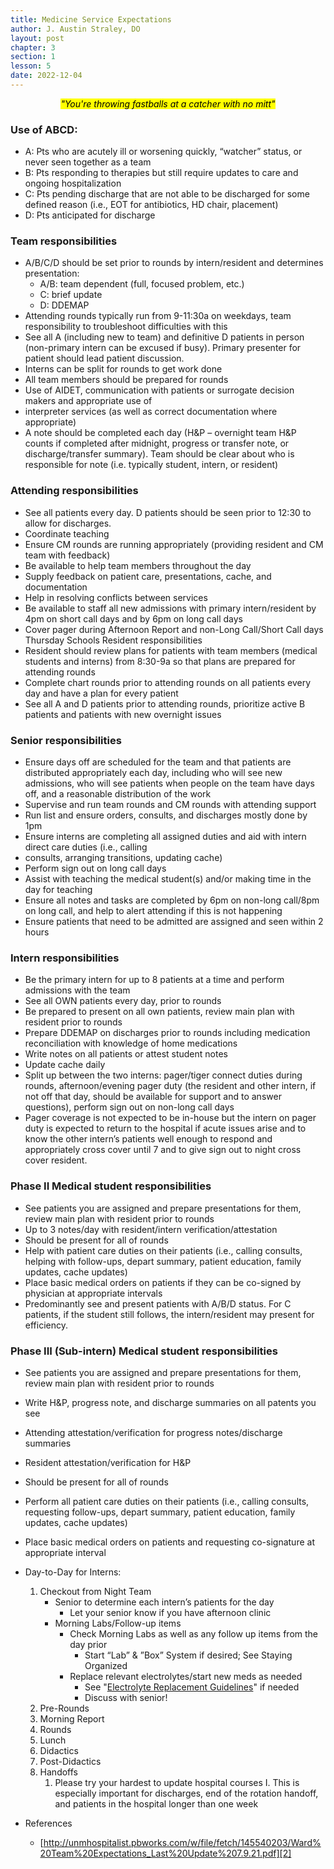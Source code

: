 ```yaml
---
title: Medicine Service Expectations
author: J. Austin Straley, DO
layout: post
chapter: 3
section: 1
lesson: 5
date: 2022-12-04
---
```


*<center><mark>"You're throwing fastballs at a catcher with no mitt"</mark></center>*

### Use of ABCD:
- A: Pts who are acutely ill or worsening quickly, “watcher” status, or never seen together as a team
- B: Pts responding to therapies but still require updates to care and ongoing hospitalization
- C: Pts pending discharge that are not able to be discharged for some defined reason (i.e., EOT for antibiotics, HD chair, placement)
- D: Pts anticipated for discharge

### Team responsibilities
- A/B/C/D should be set prior to rounds by intern/resident and determines presentation: 
    - A/B: team dependent (full, focused problem, etc.)
    - C: brief update
    - D: DDEMAP
- Attending rounds typically run from 9-11:30a on weekdays, team responsibility to troubleshoot difficulties with this
- See all A (including new to team) and definitive D patients in person (non-primary intern can be excused if busy). Primary presenter for patient should lead patient discussion.
- Interns can be split for rounds to get work done
- All team members should be prepared for rounds
- Use of AIDET, communication with patients or surrogate decision makers and appropriate use of
- interpreter services (as well as correct documentation where appropriate)
- A note should be completed each day (H&P – overnight team H&P counts if completed after midnight, progress or transfer note, or discharge/transfer summary). Team should be clear about who is responsible for note (i.e. typically student, intern, or resident)

### Attending responsibilities
- See all patients every day. D patients should be seen prior to 12:30 to allow for discharges.
- Coordinate teaching
- Ensure CM rounds are running appropriately (providing resident and CM team with feedback)
- Be available to help team members throughout the day
- Supply feedback on patient care, presentations, cache, and documentation
- Help in resolving conflicts between services
- Be available to staff all new admissions with primary intern/resident by 4pm on short call days and by 6pm on long call days
- Cover pager during Afternoon Report and non-Long Call/Short Call days Thursday Schools Resident responsibilities
- Resident should review plans for patients with team members (medical students and interns) from 8:30-9a so that plans are prepared for attending rounds
- Complete chart rounds prior to attending rounds on all patients every day and have a plan for every patient
- See all A and D patients prior to attending rounds, prioritize active B patients and patients with new overnight issues

### Senior responsibilities
- Ensure days off are scheduled for the team and that patients are distributed appropriately each day, including who will see new admissions, who will see patients when people on the team have days off, and a reasonable distribution of the work
- Supervise and run team rounds and CM rounds with attending support
- Run list and ensure orders, consults, and discharges mostly done by 1pm
- Ensure interns are completing all assigned duties and aid with intern direct care duties (i.e., calling
- consults, arranging transitions, updating cache)
- Perform sign out on long call days
- Assist with teaching the medical student(s) and/or making time in the day for teaching
- Ensure all notes and tasks are completed by 6pm on non-long call/8pm on long call, and help to alert attending if this is not happening
- Ensure patients that need to be admitted are assigned and seen within 2 hours

### Intern responsibilities
- Be the primary intern for up to 8 patients at a time and perform admissions with the team
- See all OWN patients every day, prior to rounds
- Be prepared to present on all own patients, review main plan with resident prior to rounds
- Prepare DDEMAP on discharges prior to rounds including medication reconciliation with knowledge of home medications
- Write notes on all patients or attest student notes
- Update cache daily
- Split up between the two interns: pager/tiger connect duties during rounds, afternoon/evening pager duty (the resident and other intern, if not off that day, should be available for support and to answer questions), perform sign out on non-long call days
- Pager coverage is not expected to be in-house but the intern on pager duty is expected to return to the hospital if acute issues arise and to know the other intern’s patients well enough to respond and appropriately cross cover until 7 and to give sign out to night cross cover resident.

### Phase II Medical student responsibilities
- See patients you are assigned and prepare presentations for them, review main plan with resident prior to rounds
- Up to 3 notes/day with resident/intern verification/attestation
- Should be present for all of rounds
- Help with patient care duties on their patients (i.e., calling consults, helping with follow-ups, depart summary, patient education, family updates, cache updates)
- Place basic medical orders on patients if they can be co-signed by physician at appropriate intervals
- Predominantly see and present patients with A/B/D status. For C patients, if the student still follows, the intern/resident may present for efficiency.

### Phase III (Sub-intern) Medical student responsibilities
- See patients you are assigned and prepare presentations for them, review main plan with resident prior to rounds
- Write H&P, progress note, and discharge summaries on all patents you see
- Attending attestation/verification for progress notes/discharge summaries
- Resident attestation/verification for H&P
- Should be present for all of rounds
- Perform all patient care duties on their patients (i.e., calling consults, requesting follow-ups, depart summary, patient education, family updates, cache updates)
- Place basic medical orders on patients and requesting co-signature at appropriate interval


- Day-to-Day for Interns:
	1. Checkout from Night Team
        - Senior to determine each intern’s patients for the day
        	- Let your senior know if you have afternoon clinic
        - Morning Labs/Follow-up items
        	- Check Morning Labs as well as any follow up items from the day prior
        		- Start “Lab” & ”Box” System if desired; See Staying Organized
        	- Replace relevant electrolytes/start new meds as needed
        		- See "[Electrolyte Replacement Guidelines][1]" if needed
				- Discuss with senior!
	2. Pre-Rounds
	3. Morning Report
	4. Rounds
	5. Lunch
	6. Didactics
	7. Post-Didactics
	8. Handoffs
		1. Please try your hardest to update hospital courses
			I. This is especially important for discharges, end of the rotation handoff, and patients in the hospital longer than one week

- References
	- [http://unmhospitalist.pbworks.com/w/file/fetch/145540203/Ward%20Team%20Expectations_Last%20Update%207.9.21.pdf][2]

[1]: https://www.vumc.org/trauma-and-scc/sites/default/files/public_files/Protocols/Electrolyte%20Repletion%20Guideline%20PMG.pdf
[2]: http://unmhospitalist.pbworks.com/w/file/fetch/145540203/Ward%20Team%20Expectations_Last%20Update%207.9.21.pdf